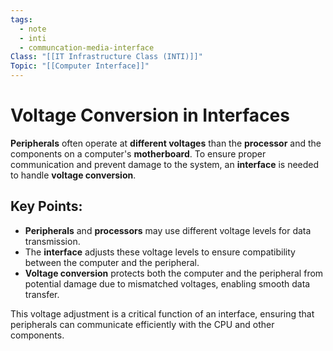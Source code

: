 ```yaml
---
tags:
  - note
  - inti
  - communcation-media-interface
Class: "[[IT Infrastructure Class (INTI)]]"
Topic: "[[Computer Interface]]"
---
```


# Voltage Conversion in Interfaces

**Peripherals** often operate at **different voltages** than the **processor** and the components on a computer's **motherboard**. To ensure proper communication and prevent damage to the system, an **interface** is needed to handle **voltage conversion**.

## Key Points:
- **Peripherals** and **processors** may use different voltage levels for data transmission.
- The **interface** adjusts these voltage levels to ensure compatibility between the computer and the peripheral.
- **Voltage conversion** protects both the computer and the peripheral from potential damage due to mismatched voltages, enabling smooth data transfer.

This voltage adjustment is a critical function of an interface, ensuring that peripherals can communicate efficiently with the CPU and other components.
